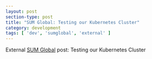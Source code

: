 ```yaml
---
layout: post
section-type: post
title: "SUM Global: Testing our Kubernetes Cluster"
category: development
tags: [ 'dev', 'sumglobal', 'external' ]
---
```


External [SUM Global](http://sumglobal.com/testing-our-kubernetes-cluster/) post: Testing our Kubernetes Cluster
